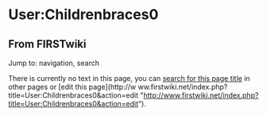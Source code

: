 # User:Childrenbraces0

## From FIRSTwiki

Jump to: navigation, search

There is currently no text in this page, you can [search for this page title](Special:Search/Childrenbraces0 "Special:Search/Childrenbraces0") in other pages or [edit this page](http://w
ww.firstwiki.net/index.php?title=User:Childrenbraces0&action=edit "http://www.firstwiki.net/index.php?title=User:Childrenbraces0&action=edit").
